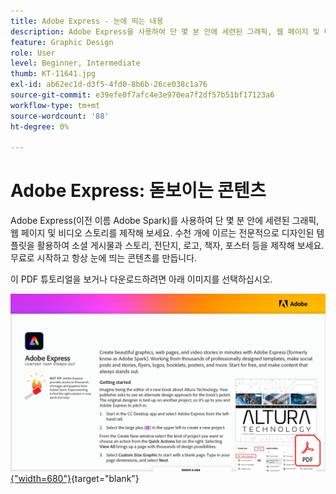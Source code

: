 ```yaml
---
title: Adobe Express - 눈에 띄는 내용
description: Adobe Express을 사용하여 단 몇 분 안에 세련된 그래픽, 웹 페이지 및 비디오 스토리를 제작해 보세요.
feature: Graphic Design
role: User
level: Beginner, Intermediate
thumb: KT-11641.jpg
exl-id: ab62ec1d-d3f5-4fd0-8b6b-26ce038c1a76
source-git-commit: e39efe0f7afc4e3e970ea7f2df57b51bf17123a6
workflow-type: tm+mt
source-wordcount: '88'
ht-degree: 0%

---
```


# Adobe Express: 돋보이는 콘텐츠

Adobe Express(이전 이름 Adobe Spark)를 사용하여 단 몇 분 안에 세련된 그래픽, 웹 페이지 및 비디오 스토리를 제작해 보세요. 수천 개에 이르는 전문적으로 디자인된 템플릿을 활용하여 소셜 게시물과 스토리, 전단지, 로고, 책자, 포스터 등을 제작해 보세요. 무료로 시작하고 항상 눈에 띄는 콘텐츠를 만듭니다.

이 PDF 튜토리얼을 보거나 다운로드하려면 아래 이미지를 선택하십시오.

[![튜토리얼의 첫 페이지 이미지](assets/Adobe-Express-content-that-stands-out.png){&quot;width=680&quot;}](assets/Adobe-Express-content-that-stands-out.pdf){target="blank"}
